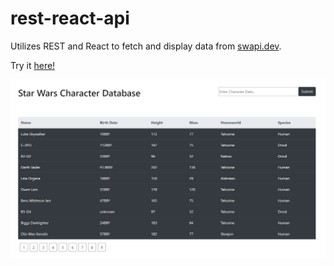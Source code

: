 # rest-react-api

Utilizes REST and React to fetch and display data from <a href="http://swapi.dev">swapi.dev</a>.

Try it <a href="https://warm-caverns-92536.herokuapp.com/">here!</a>

<img src="https://github.com/ultimatezachgrafton/rest-react-api/blob/main/rest-react-api-img.png">
